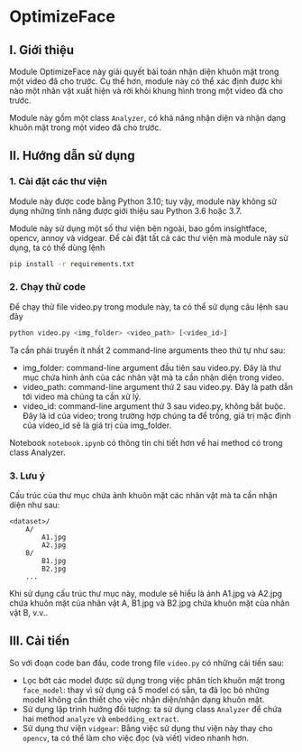 # OptimizeFace

## I. Giới thiệu

Module OptimizeFace này giải quyết bài toán nhận diện khuôn mặt trong một video đã cho trước. Cụ thể hơn, module này có thể xác định được khi nào một nhân vật xuất hiện và rời khỏi khung hình trong một video đã cho trước.

Module này gồm một class `Analyzer`, có khả năng nhận diện và nhận dạng khuôn mặt trong một video đã cho trước. 

## II. Hướng dẫn sử dụng

### 1. Cài đặt các thư viện

Module này được code bằng Python 3.10; tuy vậy, module này không sử dụng những tính năng được giới thiệu sau Python 3.6 hoặc 3.7.

Module này sử dụng một số thư viện bên ngoài, bao gồm insightface, opencv, annoy và vidgear. Để cài đặt tất cả các thư viện mà module này sử dụng, ta có thể dùng lệnh

```bash
pip install -r requirements.txt
```

### 2. Chạy thử code

Để chạy thử file video.py trong module này, ta có thể sử dụng câu lệnh sau đây

```bash
python video.py <img_folder> <video_path> [<video_id>]
```

Ta cần phải truyền ít nhất 2 command-line arguments theo thứ tự như sau:

- img_folder: command-line argument đầu tiên sau video.py. Đây là thư mục chứa hình ảnh của các nhân vật mà ta cần nhận diện trong video.
- video_path: command-line argument thứ 2 sau video.py. Đây là path dẫn tới video mà chúng ta cần xử lý.
- video_id: command-line argument thứ 3 sau video.py, không bắt buộc. Đây là id của video; trong trường hợp chúng ta để trống, giá trị mặc định của video_id sẽ là giá trị của img_folder.

Notebook `notebook.ipynb` có thông tin chi tiết hơn về hai method có trong class Analyzer.

### 3. Lưu ý

Cấu trúc của thư mục chứa ảnh khuôn mặt các nhân vật mà ta cần nhận diện như sau:

```
<dataset>/
	A/
		A1.jpg
		A2.jpg
	B/
		B1.jpg
		B2.jpg
	...
```

Khi sử dụng cấu trúc thư mục này, module sẽ hiểu là ảnh A1.jpg và A2.jpg chứa khuôn mặt của nhân vật A, B1.jpg và B2.jpg chứa khuôn mặt của nhân vật B, v.v..

## III. Cải tiến

So với đoạn code ban đầu, code trong file `video.py` có những cải tiến sau:

- Lọc bớt các model được sử dụng trong việc phân tích khuôn mặt trong `face_model`: thay vì sử dụng cả 5 model có sẵn, ta đã lọc bỏ những model không cần thiết cho việc nhận diện/nhận dạng khuôn mặt.
- Sử dụng lập trình hướng đối tượng: ta sử dụng class `Analyzer` để chứa hai method `analyze` và `embedding_extract`.
- Sử dụng thư viện `vidgear`: Bằng việc sử dụng thư viện này thay cho `opencv`, ta có thể làm cho việc đọc (và viết) video nhanh hơn.
